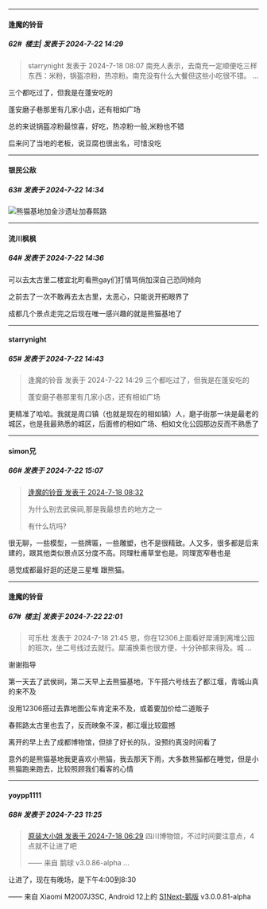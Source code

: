 ﻿
*****

####  逢魔的铃音  
##### 62#         楼主| 发表于 2024-7-22 14:29

<blockquote>starrynight 发表于 2024-7-18 08:07
南充人表示，去南充一定顺便吃三样东西：米粉，锅盔凉粉，热凉粉。南充没有什么大餐但这些小吃很不错。 ...</blockquote>
三个都吃过了，但我是在蓬安吃的

蓬安磨子巷那里有几家小店，还有相如广场

总的来说锅盔凉粉最惊喜，好吃，热凉粉一般,米粉也不错

后来问了当地的老板，说豆腐也很出名，可惜没吃


*****

####  银民公敌  
##### 63#       发表于 2024-7-22 14:34

<img src="https://static.saraba1st.com/image/smiley/face2017/034.png" referrerpolicy="no-referrer">熊猫基地加金沙遗址加春熙路


*****

####  流川枫枫  
##### 64#       发表于 2024-7-22 14:36

可以去太古里二楼宜北町看熊gay们打情骂俏加深自己恐同倾向

之前去了一次不敢再去太古里，太恶心，只能说开拓眼界了

成都几个景点走完之后现在唯一感兴趣的就是熊猫基地了


*****

####  starrynight  
##### 65#       发表于 2024-7-22 14:43

<blockquote>逢魔的铃音 发表于 2024-7-22 14:29
三个都吃过了，但我是在蓬安吃的

蓬安磨子巷那里有几家小店，还有相如广场
</blockquote>
更精准了哈哈。我就是周口镇（也就是现在的相如镇）人，磨子街那一块是最老的城区，也是我最熟悉的城区，后面修的相如广场、相如文化公园那边反而不熟悉了


*****

####  simon兄  
##### 66#       发表于 2024-7-22 15:07

<blockquote><a href="httphttps://bbs.saraba1st.com/2b/forum.php?mod=redirect&amp;goto=findpost&amp;pid=65620907&amp;ptid=2191860" target="_blank">逢魔的铃音 发表于 2024-7-18 08:32</a>

为什么别去武侯祠,那是我最想去的地方之一

有什么坑吗?</blockquote>
很无聊，一些模型，一些牌匾，一些雕塑，也不是很精致。人又多，很多都是后来建的，跟其他类似景点区分度不高。同理杜甫草堂也是。同理宽窄巷也是

感觉成都最好逛的还是三星堆 跟熊猫。


*****

####  逢魔的铃音  
##### 67#         楼主| 发表于 2024-7-22 22:01

<blockquote>可乐杜 发表于 2024-7-18 21:45
恩，你在12306上面看好犀浦到离堆公园的班次，坐二号线过去就行。犀浦换乘也很方便，十分钟都来得及。城 ...</blockquote>
谢谢指导

第一天去了武侯祠，第二天早上去熊猫基地，下午搭六号线去了都江堰，青城山真的来不及

没用12306搭过去靠地图公车肯定来不及，或着要加价给二道贩子

春熙路太古里也去了，反而映象不深，都江堰比较震撼

离开的早上去了成都博物馆，但排了好长的队，没预约真没时间看了

意外的是熊猫基地我更喜欢小熊猫，我去那天下雨，大多数熊猫都在睡觉，但是小熊猫跑来跑去，比较照顾我们看客的心情


*****

####  yoypp1111  
##### 68#       发表于 2024-7-23 11:25

<blockquote><a href="httphttps://bbs.saraba1st.com/2b/forum.php?mod=redirect&amp;goto=findpost&amp;pid=65620556&amp;ptid=2191860" target="_blank">原装大小姐 发表于 2024-7-18 06:29</a>
四川博物馆，不过时间要注意点，4点就不让进了吧

—— 来自 鹅球 v3.0.86-alpha ...</blockquote>
让进了，现在有晚场，是下午4:00到8:30

—— 来自 Xiaomi M2007J3SC, Android 12上的 [S1Next-鹅版](https://github.com/ykrank/S1-Next/releases) v3.0.0.81-alpha

